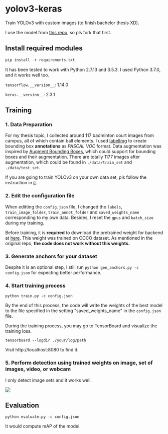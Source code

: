 # yolov3-keras

Train YOLOv3 with custom images (to finish bachelor thesis XD).

I use the model from [this repo](https://github.com/experiencor/keras-yolo3), so pls fork that first.

## Install required modules

```python
pip install -r requirements.txt
```

It has been tested to work with Python 2.7.13 and 3.5.3. I used Python 3.7.0, and it works well too.

`tensorflow.__version__`: 1.14.0

`keras.__version__`: 2.3.1

## Training

### 1. Data Preparation

For my thesis topic, I collected around 117 badminton court images from campus, all of which contain ball elements. I used [labelImg](https://github.com/tzutalin/labelImg) to create bounding box **annotations** as _PASCAL VOC_ format. Data augmentation was inspired by [Augment Bounding Boxes](https://nbviewer.jupyter.org/github/aleju/imgaug-doc/blob/master/notebooks/B02%20-%20Augment%20Bounding%20Boxes.ipynb), which could support for bounding boxes and their augmentation. There are totally 1177 images after augmentation, which could be found in `./data/train_set` and `./data/test_set`.

If you are going to train YOLOv3 on your own data set, pls follow the instruction in [it](https://github.com/experiencor/keras-yolo3).

### 2. Edit the configuration file

When editting the `config.json` file, I changed the `labels`, `train_image_folder`, `train_annot_folder` and `saved_weights_name` corresponding to my own data. Besides, I reset the `gpus` and `batch_size` during my training.

Before training, it is **required** to download the pretrained weight for backend at [here](https://bit.ly/39rLNoE). This weight was trained on COCO dataset. As mentioned in the original repo, **the code does not work without this weights.**

### 3. Generate anchors for your dataset

Despite it is an optional step, I still run `python gen_anchors.py -c config.json` for expecting better performance.

### 4. Start training process

`python train.py -c config.json`

By the end of this process, the code will write the weights of the best model to the file specified in the setting "saved_weights_name" in the `config.json` file.

During the training process, you may go to TensorBoard and visualize the training loss.

`tensorboard --logdir ./your/log/path`

Visit http://localhost:8080 to find it.

### 5. Perform detection using trained weights on image, set of images, video, or webcam

I only detect image sets and it works well.

![](https://user-images.githubusercontent.com/35906792/77249469-258d8e80-6c7c-11ea-8992-635177009f74.jpg)

## Evaluation

`python evaluate.py -c config.json`

It would compute mAP of the model.
